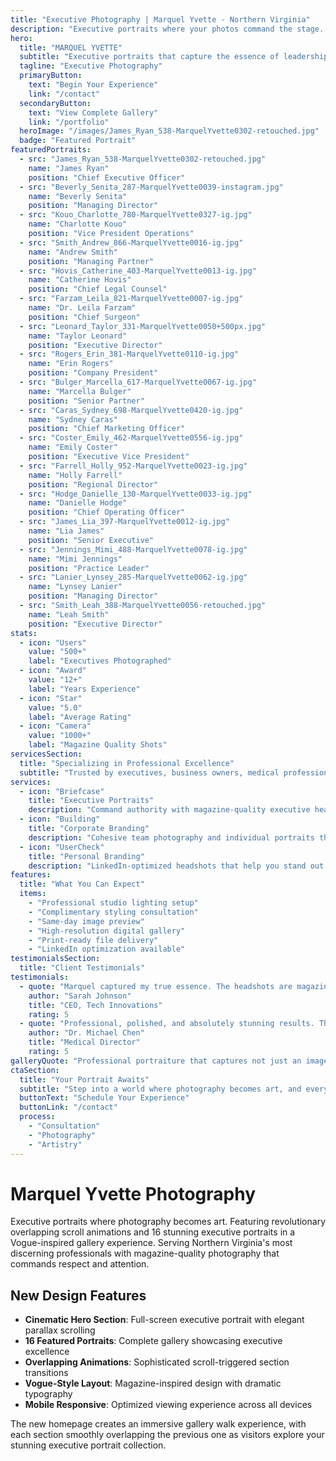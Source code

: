 ```yaml
---
title: "Executive Photography | Marquel Yvette - Northern Virginia"
description: "Executive portraits where your photos command the stage. Vogue-inspired photography with overlapping scroll animations showcasing 16+ stunning executive portraits. Award-winning photographer serving Northern Virginia's most discerning professionals."
hero:
  title: "MARQUEL YVETTE"
  subtitle: "Executive portraits that capture the essence of leadership, commanding respect in every frame."
  tagline: "Executive Photography"
  primaryButton:
    text: "Begin Your Experience"
    link: "/contact"
  secondaryButton:
    text: "View Complete Gallery"
    link: "/portfolio"
  heroImage: "/images/James_Ryan_538-MarquelYvette0302-retouched.jpg"
  badge: "Featured Portrait"
featuredPortraits:
  - src: "James_Ryan_538-MarquelYvette0302-retouched.jpg"
    name: "James Ryan"
    position: "Chief Executive Officer"
  - src: "Beverly_Senita_287-MarquelYvette0039-instagram.jpg"
    name: "Beverly Senita"
    position: "Managing Director"
  - src: "Kouo_Charlotte_780-MarquelYvette0327-ig.jpg"
    name: "Charlotte Kouo"
    position: "Vice President Operations"
  - src: "Smith_Andrew_866-MarquelYvette0016-ig.jpg"
    name: "Andrew Smith"
    position: "Managing Partner"
  - src: "Hovis_Catherine_403-MarquelYvette0013-ig.jpg"
    name: "Catherine Hovis"
    position: "Chief Legal Counsel"
  - src: "Farzam_Leila_821-MarquelYvette0007-ig.jpg"
    name: "Dr. Leila Farzam"
    position: "Chief Surgeon"
  - src: "Leonard_Taylor_331-MarquelYvette0050+500px.jpg"
    name: "Taylor Leonard"
    position: "Executive Director"
  - src: "Rogers_Erin_381-MarquelYvette0110-ig.jpg"
    name: "Erin Rogers"
    position: "Company President"
  - src: "Bulger_Marcella_617-MarquelYvette0067-ig.jpg"
    name: "Marcella Bulger"
    position: "Senior Partner"
  - src: "Caras_Sydney_698-MarquelYvette0420-ig.jpg"
    name: "Sydney Caras"
    position: "Chief Marketing Officer"
  - src: "Coster_Emily_462-MarquelYvette0556-ig.jpg"
    name: "Emily Coster"
    position: "Executive Vice President"
  - src: "Farrell_Holly_952-MarquelYvette0023-ig.jpg"
    name: "Holly Farrell"
    position: "Regional Director"
  - src: "Hodge_Danielle_130-MarquelYvette0033-ig.jpg"
    name: "Danielle Hodge"
    position: "Chief Operating Officer"
  - src: "James_Lia_397-MarquelYvette0012-ig.jpg"
    name: "Lia James"
    position: "Senior Executive"
  - src: "Jennings_Mimi_488-MarquelYvette0078-ig.jpg"
    name: "Mimi Jennings"
    position: "Practice Leader"
  - src: "Lanier_Lynsey_285-MarquelYvette0062-ig.jpg"
    name: "Lynsey Lanier"
    position: "Managing Director"
  - src: "Smith_Leah_388-MarquelYvette0056-retouched.jpg"
    name: "Leah Smith"
    position: "Executive Director"
stats:
  - icon: "Users"
    value: "500+"
    label: "Executives Photographed"
  - icon: "Award"
    value: "12+"
    label: "Years Experience"
  - icon: "Star"
    value: "5.0"
    label: "Average Rating"
  - icon: "Camera"
    value: "1000+"
    label: "Magazine Quality Shots"
servicesSection:
  title: "Specializing in Professional Excellence"
  subtitle: "Trusted by executives, business owners, medical professionals, and legal experts throughout the Washington DC metropolitan area."
services:
  - icon: "Briefcase"
    title: "Executive Portraits"
    description: "Command authority with magazine-quality executive headshots that communicate leadership and trustworthiness."
  - icon: "Building"
    title: "Corporate Branding"
    description: "Cohesive team photography and individual portraits that elevate your company's professional image."
  - icon: "UserCheck"
    title: "Personal Branding"
    description: "LinkedIn-optimized headshots that help you stand out in your industry and attract the right opportunities."
features:
  title: "What You Can Expect"
  items:
    - "Professional studio lighting setup"
    - "Complimentary styling consultation"
    - "Same-day image preview"
    - "High-resolution digital gallery"
    - "Print-ready file delivery"
    - "LinkedIn optimization available"
testimonialsSection:
  title: "Client Testimonials"
testimonials:
  - quote: "Marquel captured my true essence. The headshots are magazine quality and have elevated my executive presence significantly."
    author: "Sarah Johnson"
    title: "CEO, Tech Innovations"
    rating: 5
  - quote: "Professional, polished, and absolutely stunning results. These headshots have transformed my business image."
    author: "Dr. Michael Chen"
    title: "Medical Director"
    rating: 5
galleryQuote: "Professional portraiture that captures not just an image, but the essence of leadership—the quiet confidence that commands respect in every frame."
ctaSection:
  title: "Your Portrait Awaits"
  subtitle: "Step into a world where photography becomes art, and every portrait tells the story of excellence, authority, and timeless sophistication."
  buttonText: "Schedule Your Experience"
  buttonLink: "/contact"
  process:
    - "Consultation"
    - "Photography"
    - "Artistry"
---
```


# Marquel Yvette Photography

Executive portraits where photography becomes art. Featuring revolutionary overlapping scroll animations and 16 stunning executive portraits in a Vogue-inspired gallery experience. Serving Northern Virginia's most discerning professionals with magazine-quality photography that commands respect and attention.

## New Design Features

- **Cinematic Hero Section**: Full-screen executive portrait with elegant parallax scrolling
- **16 Featured Portraits**: Complete gallery showcasing executive excellence
- **Overlapping Animations**: Sophisticated scroll-triggered section transitions
- **Vogue-Style Layout**: Magazine-inspired design with dramatic typography
- **Mobile Responsive**: Optimized viewing experience across all devices

The new homepage creates an immersive gallery walk experience, with each section smoothly overlapping the previous one as visitors explore your stunning executive portrait collection.
